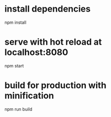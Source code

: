 # install dependencies
npm install

# serve with hot reload at localhost:8080
npm start

# build for production with minification
npm run build
